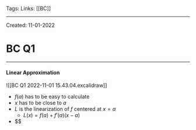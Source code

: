 Tags:
Links: [[BC]]

---
Created: 11-01-2022
# BC Q1
---

#### Linear Approximation
![[BC Q1 2022-11-01 15.43.04.excalidraw]]
- $f(a)$ has to be easy to calculate
- $x$ has to be close to $a$
- $L$ is the linearization of $f$ centered at $x=a$
	- $L(x) = f(a) + f'(a)(x-a)$
- $$
